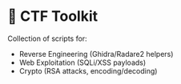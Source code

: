# 🔐 CTF Toolkit
Collection of scripts for:
- Reverse Engineering (Ghidra/Radare2 helpers)
- Web Exploitation (SQLi/XSS payloads)
- Crypto (RSA attacks, encoding/decoding)

